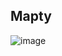 ## Mapty
![image](https://github.com/Nur-Adnan/Mapty/assets/56475820/e139d8c4-4c33-4b64-ace0-f4827b82f59f)
